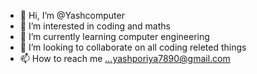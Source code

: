 - 👋 Hi, I’m @Yashcomputer
- 👀 I’m interested in coding and maths
- 🌱 I’m currently learning computer engineering
- 💞️ I’m looking to collaborate on all coding releted things
- 📫 How to reach me ...yashporiya7890@gmail.com

<!---
Yashcomputer/Yashcomputer is a ✨ special ✨ repository because its `README.md` (this file) appears on your GitHub profile.
You can click the Preview link to take a look at your changes.
--->
